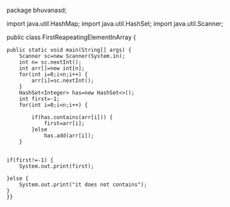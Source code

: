 package bhuvanasd;

import java.util.HashMap;
import java.util.HashSet;
import java.util.Scanner;

public class FirstReapeatingElementInArray {

	public static void main(String[] args) {
		Scanner sc=new Scanner(System.in);
		int n= sc.nextInt();
		int arr[]=new int[n];
		for(int i=0;i<n;i++) {
			arr[i]=sc.nextInt();
		}
        HashSet<Integer> has=new HashSet<>();
        int first=-1;
        for(int i=0;i<n;i++) {
        	
        	if(has.contains(arr[i])) {
        		first=arr[i];
        	}else
        		has.add(arr[i]);
        }
        
	
	if(first!=-1) {
		System.out.print(first);
    	
	}else {
		System.out.print("it does not contains");
	}
	}}
